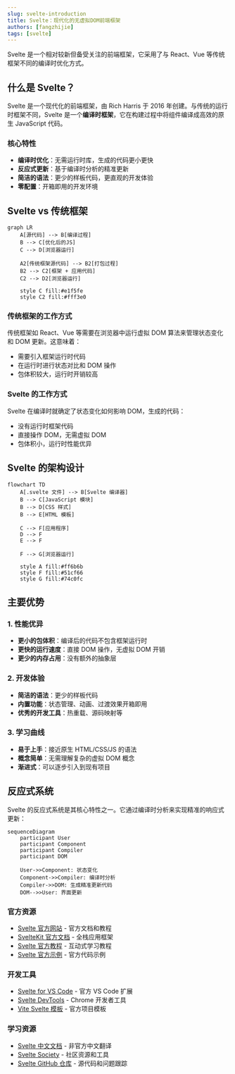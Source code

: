 ```yaml
---
slug: svelte-introduction
title: Svelte：现代化的无虚拟DOM前端框架
authors: [fangzhijie]
tags: [svelte]
---
```


Svelte 是一个相对较新但备受关注的前端框架，它采用了与 React、Vue 等传统框架不同的编译时优化方式。

<!-- truncate -->

## 什么是 Svelte？

Svelte 是一个现代化的前端框架，由 Rich Harris 于 2016 年创建。与传统的运行时框架不同，Svelte 是一个**编译时框架**，它在构建过程中将组件编译成高效的原生 JavaScript 代码。

### 核心特性

- **编译时优化**：无需运行时库，生成的代码更小更快
- **反应式更新**：基于编译时分析的精准更新
- **简洁的语法**：更少的样板代码，更直观的开发体验
- **零配置**：开箱即用的开发环境

## Svelte vs 传统框架

```mermaid
graph LR
    A[源代码] --> B[编译过程]
    B --> C[优化后的JS]
    C --> D[浏览器运行]

    A2[传统框架源代码] --> B2[打包过程]
    B2 --> C2[框架 + 应用代码]
    C2 --> D2[浏览器运行]

    style C fill:#e1f5fe
    style C2 fill:#fff3e0
```

### 传统框架的工作方式

传统框架如 React、Vue 等需要在浏览器中运行虚拟 DOM 算法来管理状态变化和 DOM 更新。这意味着：

- 需要引入框架运行时代码
- 在运行时进行状态对比和 DOM 操作
- 包体积较大，运行时开销较高

### Svelte 的工作方式

Svelte 在编译时就确定了状态变化如何影响 DOM，生成的代码：

- 没有运行时框架代码
- 直接操作 DOM，无需虚拟 DOM
- 包体积小，运行时性能优异

## Svelte 的架构设计

```mermaid
flowchart TD
    A[.svelte 文件] --> B[Svelte 编译器]
    B --> C[JavaScript 模块]
    B --> D[CSS 样式]
    B --> E[HTML 模板]

    C --> F[应用程序]
    D --> F
    E --> F

    F --> G[浏览器运行]

    style A fill:#ff6b6b
    style F fill:#51cf66
    style G fill:#74c0fc
```

## 主要优势

### 1. 性能优异

- **更小的包体积**：编译后的代码不包含框架运行时
- **更快的运行速度**：直接 DOM 操作，无虚拟 DOM 开销
- **更少的内存占用**：没有额外的抽象层

### 2. 开发体验

- **简洁的语法**：更少的样板代码
- **内置功能**：状态管理、动画、过渡效果开箱即用
- **优秀的开发工具**：热重载、源码映射等

### 3. 学习曲线

- **易于上手**：接近原生 HTML/CSS/JS 的语法
- **概念简单**：无需理解复杂的虚拟 DOM 概念
- **渐进式**：可以逐步引入到现有项目

## 反应式系统

Svelte 的反应式系统是其核心特性之一。它通过编译时分析来实现精准的响应式更新：

```mermaid
sequenceDiagram
    participant User
    participant Component
    participant Compiler
    participant DOM

    User->>Component: 状态变化
    Component->>Compiler: 编译时分析
    Compiler->>DOM: 生成精准更新代码
    DOM-->>User: 界面更新
```

### 官方资源

- [Svelte 官方网站](https://svelte.dev/) - 官方文档和教程
- [SvelteKit 官方文档](https://kit.svelte.dev/) - 全栈应用框架
- [Svelte 官方教程](https://svelte.dev/tutorial) - 互动式学习教程
- [Svelte 官方示例](https://svelte.dev/examples) - 官方代码示例

### 开发工具

- [Svelte for VS Code](https://marketplace.visualstudio.com/items?itemName=svelte.svelte-vscode) - 官方 VS Code 扩展
- [Svelte DevTools](https://chrome.google.com/webstore/detail/svelte-devtools/ckolcbmkjpjcekcfhkrdmfaakgkikedk) - Chrome 开发者工具
- [Vite Svelte 模板](https://github.com/sveltejs/template) - 官方项目模板

### 学习资源

- [Svelte 中文文档](https://svelte.nodejs.cn/) - 非官方中文翻译
- [Svelte Society](https://sveltesociety.dev/) - 社区资源和工具
- [Svelte GitHub 仓库](https://github.com/sveltejs/svelte) - 源代码和问题跟踪
